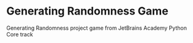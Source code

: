 # Generating Randomness Game
Generating Randomness project game from JetBrains Academy Python Core track
